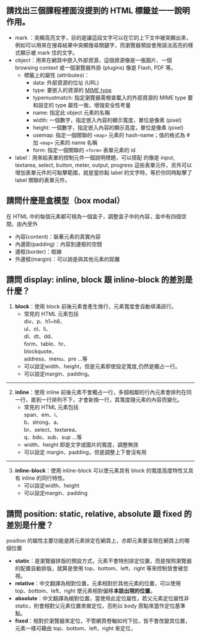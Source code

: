 ## 請找出三個課程裡面沒提到的 HTML 標籤並一一說明作用。
- mark ：突顯高亮文字，目的是讓這段文字可以在它的上下文中被突顯出來，例如可以用來在搜尋結果中突顯搜尋關鍵字，而瀏覽器預設會用語法高亮的樣式顯示被 mark 住的文字。
- object：用來在網頁中嵌入外部資源，這個資源像是一張圖片、一個 browsing context 或一個瀏覽器外掛 (plugins) 像是 Flash, PDF 等。  
    - 標籤上的屬性 (attributes)：
        - data: 外部資源的位址 (URL)
        - type: 要嵌入的資源的 [MIME type](https://developer.mozilla.org/zh-TW/docs/Web/HTTP/Basics_of_HTTP/MIME_types)
        - typemustmatch: 指定瀏覽器需檢查載入的外部資源的 MIME type 要和設定的 type 屬性一致，增強安全性考量
        - name: 指定此 object 元素的名稱
        - width: 一個數字，指定嵌入內容的顯示寬度，單位是像素 (pixel)
        - height: 一個數字，指定嵌入內容的顯示高度，單位是像素 (pixel)
        - usemap: 指定一個關聯的 `<map>` 元素的 hash-name；值的格式為 # 加 `<map>` 元素的 name 名稱
        - form: 指定一個關聯的 `<form>` 表單元素的 id
- label：用來給表單的控制元件一個說明標題，可以搭配 <label> 的像是 input, textarea, select, button, meter, output, progress 這些表單元件，另外可以增加表單元件的可點擊範圍，就是當你點 label 的文字時，等於你同時點擊了 label 關聯的表單元件。

## 請問什麼是盒模型（box modal）
在 HTML 中的每個元素都可視為一個盒子，調整盒子中的內容，盒中有四個空間，由內至外
 - 內容(content)：裝著元素的真實內容
 - 內邊距(padding)：內容到邊框的空間
 - 邊框(border)：框線
 - 外邊框(margin)：可以說是與其他元素的距離

## 請問 display: inline, block 跟 inline-block 的差別是什麼？
1. **block**：使用 block 前後元素會產生換行，元素寬度會自動填滿該行。  
    - 常見的 HTML 元素包括   
    div、p、h1~h6、  
    ul、ol、li、  
    dl、dt、dd、  
    form、table、hr、  
    blockquote、  
    address、menu、pre ...等
    - 可以設定width、height，但是元素即使設定寬度,仍然是獨占一行。
    - 可以設定margin、padding。

---
2. **inline**：使用 inline 前後元素不會獨占一行，多個相鄰的行內元素會排列在同一行，直到一行排列不下，才會新換一行，其寬度隨元素的內容而變化。
    - 常見的 HTML 元素包括  
    span、em、i、  
    b、strong、a、  
    br、select、textarea、  
    q、bdo、sub、sup ...等
    - width、height 即是文字或圖片的寬度，調整無效
    - 可以設定 margin、padding，但是調整上下會沒有用

---
3. **inline-block**：使用 inline-block 可以使元素具有 block 的寬度高度特性又具有 inline 的同行特性。
    - 可以設定width、height
    - 可以設定margin、padding


## 請問 position: static, relative, absolute 跟 fixed 的差別是什麼？
position 的屬性主要功能是將元素排定在網頁上，亦即元素要呈現在網頁上的哪個位置
- **static**：是瀏覽器排版的預設方式，元素不會特別排定位置，而是按照瀏覽器的配置自動排版，就算是使用 top、bottom、left、right 等來控制皆會被忽視。
- **relative**：中文翻譯為相對位置，元素相對於其他元素的位置，可以使用 top、bottom、left、right 使元素相對偏移**本該出現的位置**。
- **absolute**：中文翻譯為絕對位置，當使用此定位屬性，若父元素定位屬性非 static，則會相對父元素位置來做定位，否則以 body 原點來當作定位基準點。
- **fixed**：相對於瀏覽器來定位，不管網頁卷軸如何下拉，皆不會改變其位置，元素一樣可藉由 top、bottom、left、right 來定位，